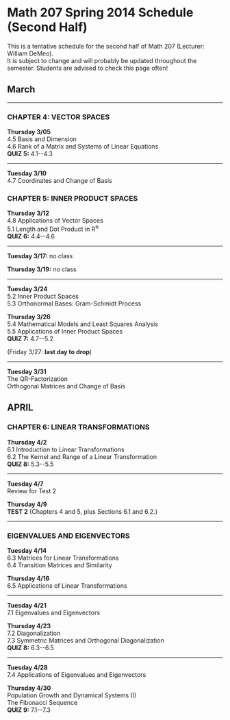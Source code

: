 # Math 207 Spring 2014 Schedule (Second Half)

This is a tentative schedule for the second half of Math 207
(Lecturer: William DeMeo).  
It is subject to change and will probably be updated throughout the semester. 
Students are advised to check this page often!


## March


---------------------------------------------------------  

### CHAPTER 4: VECTOR SPACES

**Thursday 3/05**  
4.5 Basis and Dimension  
4.6 Rank of a Matrix and Systems of Linear Equations  
**QUIZ 5:** 4.1--4.3
 
---------------------------------------------------------  

**Tuesday 3/10**  
4.7 Coordinates and Change of Basis  

### CHAPTER 5: INNER PRODUCT SPACES

**Thursday 3/12**  
4.8 Applications of Vector Spaces  
5.1 Length and Dot Product in R<sup>n</sup>  
**QUIZ 6:** 4.4--4.6  

---------------------------------------------------------  

**Tuesday 3/17:** no class  

**Thursday 3/19:** no class  

---------------------------------------------------------  

**Tuesday 3/24**  
5.2 Inner Product Spaces  
5.3 Orthonormal Bases: Gram-Schmidt Process  

**Thursday 3/26**  
5.4 Mathematical Models and Least Squares Analysis  
5.5 Applications of Inner Product Spaces  
**QUIZ 7:** 4.7--5.2

(Friday 3/27: **last day to drop**)  

---------------------------------------------------------  

**Tuesday 3/31**  
The QR-Factorization  
Orthogonal Matrices and Change of Basis  

## APRIL

### CHAPTER 6: LINEAR TRANSFORMATIONS

**Thursday 4/2**  
6.1 Introduction to Linear Transformations  
6.2 The Kernel and Range of a Linear Transformation  
**QUIZ 8:** 5.3--5.5

---------------------------------------------------------  

**Tuesday 4/7**  
Review for Test 2

**Thursday 4/9**  
**TEST 2** (Chapters 4 and 5, plus Sections 6.1 and 6.2.)

--------------------------------------------------------  

### EIGENVALUES AND EIGENVECTORS

**Tuesday 4/14**  
6.3 Matrices for Linear Transformations  
6.4 Transition Matrices and Similarity

**Thursday 4/16**  
6.5 Applications of Linear Transformations  

---------------------------------------------------------  
**Tuesday 4/21**  
7.1 Eigenvalues and Eigenvectors  

**Thursday 4/23**  
7.2 Diagonalization  
7.3 Symmetric Matrices and Orthogonal Diagonalization  
**QUIZ 8:** 6.3--6.5

---------------------------------------------------------  
**Tuesday 4/28**  
7.4 Applications of Eigenvalues and Eigenvectors

**Thursday 4/30**  
Population Growth and Dynamical Systems (I)  
The Fibonacci Sequence  
**QUIZ 9:** 7.1--7.3

                                                                  
